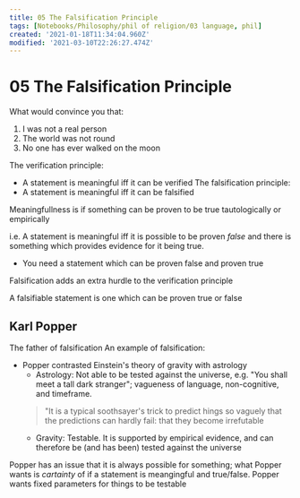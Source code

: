 ```yaml
---
title: 05 The Falsification Principle
tags: [Notebooks/Philosophy/phil of religion/03 language, phil]
created: '2021-01-18T11:34:04.960Z'
modified: '2021-03-10T22:26:27.474Z'
---
```


# 05 The Falsification Principle

What would convince you that:
1. I was not a real person
2. The world was not round
3. No one has ever walked on the moon


The verification principle:
- A statement is meaningful iff it can be verified
The falsification principle:
- A statement is meaningful iff it can be falsified

Meaningfullness is if something can be proven to be true tautologically or empirically

i.e. A statement is meaningful iff it is possible to be proven *false* and there is something which provides evidence for it being true.
- You need a statement which can be proven false and proven true

Falsification adds an extra hurdle to the verification principle

A falsifiable statement is one which can be proven true or false

## Karl Popper
The father of falsification
An example of falsification:
- Popper contrasted Einstein's theory of gravity with astrology
  - Astrology: Not able to be tested against the universe, e.g. "You shall meet a tall dark stranger"; vagueness of language, non-cognitive, and timeframe.
  > "It is a typical soothsayer's trick to predict hings so vaguely that the predictions can hardly fail: that they become irrefutable
  - Gravity: Testable. It is supported by empirical evidence, and can therefore be (and has been) tested against the universe

Popper has an issue that it is always possible for something; what Popper wants is *cartainty* of if a statement is meangingful and true/false.
Popper wants fixed parameters for things to be testable


